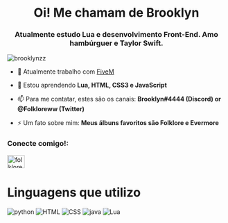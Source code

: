 <h1 align="center">Oi! Me chamam de Brooklyn</h1>
<h3 align="center">Atualmente estudo Lua e desenvolvimento Front-End. Amo hambúrguer e Taylor Swift.</h3>

<p align="left"> <img src="https://komarev.com/ghpvc/?username=brooklynzz&label=Profile%20Views&color=daa520&style=flat" alt="brooklynzz" /> </p>

- 🔭 Atualmente trabalho com [FiveM](discord.gg/cidadegelada)

- 🌱 Estou aprendendo **Lua, HTML, CSS3 e JavaScript**

- 📫 Para me contatar, estes são os canais: **Brooklyn#4444 (Discord) or @Folkloreww (Twitter)**

- ⚡ Um fato sobre mim: **Meus álbuns favoritos são Folklore e Evermore**

<h3 align="left">Conecte comigo!:</h3>
<p align="left">
<a href="https://twitter.com/folkloreww" target="blank"><img align="center" src="https://raw.githubusercontent.com/rahuldkjain/github-profile-readme-generator/master/src/images/icons/Social/twitter.svg" alt="folkloreww" height="30" width="40" /></a>
</p>

# Linguagens que utilizo
  
  <img src="https://img.shields.io/badge/Python-3776AB?style=for-the-badge&logo=python&logoColor=white" alt="python">
    <img src="https://img.shields.io/badge/HTML-239120?style=for-the-badge&logo=html5&logoColor=white" alt="HTML">
  <img src="https://img.shields.io/badge/CSS-239120?&style=for-the-badge&logo=css3&logoColor=white" alt="CSS"> <img src="https://img.shields.io/badge/JavaScript-F7DF1E?style=for-the-badge&logo=javascript&logoColor=black" alt="java">
  <img src="https://img.shields.io/badge/Lua-2C2D72?style=for-the-badge&logo=lua&logoColor=white" alt="Lua">


<!--
Brooklynzz/Brooklyn is a ✨ special ✨ repository because its README.md (this file) appears on your GitHub profile.
